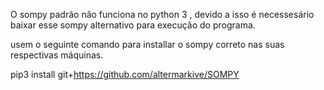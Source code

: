 O sompy padrão não funciona no python 3 , devido a isso é necessesário baixar esse sompy alternativo para execução do programa.

usem o seguinte comando para installar o sompy correto nas suas respectivas máquinas.


pip3 install git+https://github.com/altermarkive/SOMPY
